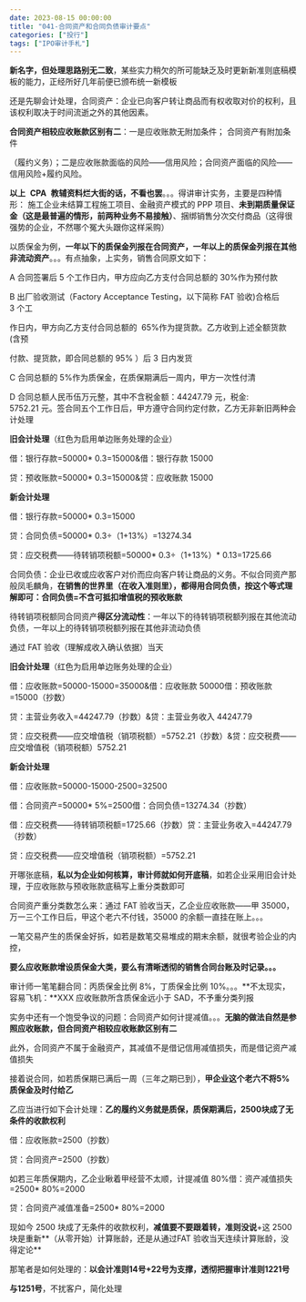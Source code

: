 ```yaml
---
date: 2023-08-15 00:00:00
title: "041-合同资产和合同负债审计要点"
categories: ["投行"]
tags: ["IPO审计手札"]
---
```

**新名字，但处理思路别无二致**，某些实力稍欠的所可能缺乏及时更新新准则底稿模板的能力，正经所好几年前便已颁布统一新模板

还是先聊会计处理，合同资产：企业已向客户转让商品而有权收取对价的权利，且该权利取决于时间流逝之外的其他因素。

**合同资产相较应收账款区别有二**：一是应收账款无附加条件； 合同资产有附加条件

（履约义务）；二是应收账款面临的风险——信用风险；合同资产面临的风险——信用风险+履约风险。

**以上**  **CPA**  **教辅资料烂大街的话，不看也罢**。。。得讲审计实务，主要是四种情形： 施工企业未结算工程施工项目、金融资产模式的 PPP 项目、**未到期质量保证金（这是最普遍的情形，前两种业务不易接触）**、捆绑销售分次交付商品（这得很强势的企业，不然哪个冤大头跟你这样采购）

以质保金为例，**一年以下的质保金列报在合同资产，一年以上的质保金列报在其他非流动资产**。。。有点抽象，上实务，销售合同原文如下：

A 合同签署后 5 个工作日内，甲方应向乙方支付合同总额的 30%作为预付款

  

B 出厂验收测试（Factory Acceptance Testing，以下简称 FAT 验收)合格后 3 个工

作日内，甲方向乙方支付合同总额的  65%作为提货款。乙方收到上述全额货款(含预

付款、提货款，即合同总额的 95% ）后 3 日内发货

C 合同总额的 5%作为质保金，在质保期满后一周内，甲方一次性付清

D 合同总额人民币伍万元整，其中不含税金额：44247.79 元，税金: 5752.21 元。签合同五个工作日后，甲方遵守合同约定付款，乙方无非新旧两种会计处理

**旧会计处理**（红色为启用单边账务处理的企业）

借：银行存款=50000* 0.3=15000&借：银行存款 15000

贷：预收账款=50000* 0.3=15000&贷：应收账款 15000

**新会计处理**

借：银行存款=50000* 0.3=15000

贷：合同负债=50000* 0.3÷（1+13%）=13274.34

贷：应交税费——待转销项税额=50000* 0.3÷（1+13%）* 0.13=1725.66

合同负债：企业已收或应收客户对价而应向客户转让商品的义务。不似合同资产那般凤毛麟角，**在销售的世界里（在收入准则里），都得用合同负债，按这个等式理解即可：合同负债=不含可抵扣增值税的预收账款**

  

待转销项税额同合同资产**得区分流动性**：一年以下的待转销项税额列报在其他流动负债，一年以上的待转销项税额列报在其他非流动负债

通过 FAT 验收（理解成收入确认依据）当天

**旧会计处理**（红色为启用单边账务处理的企业）

借：应收账款=50000-15000=35000&借：应收账款 50000借：预收账款=15000（抄数）

贷：主营业务收入=44247.79（抄数）&贷：主营业务收入 44247.79

贷：应交税费——应交增值税（销项税额）=5752.21（抄数）&贷：应交税费——应交增值税（销项税额）5752.21

**新会计处理**

借：应收账款=50000-15000-2500=32500

借：合同资产=50000* 5%=2500借：合同负债=13274.34（抄数）

借：应交税费——待转销项税额=1725.66（抄数）贷：主营业务收入=44247.79（抄数）

贷：应交税费——应交增值税（销项税额）=5752.21

开哪张底稿，**私以为企业如何核算，审计师就如何开底稿**，如若企业采用旧会计处理，于应收账款与预收账款底稿写上重分类数即可

  

合同资产重分类数怎么来：通过 FAT 验收当天，乙企业应收账款——甲 35000，万一三个工作日后，甲这个老六不付钱，35000 的余额一直挂在账上。。。

一笔交易产生的质保金好拆，如若是数笔交易堆成的期末余额，就很考验企业的内控，

**要么应收账款增设质保金大类，要么有清晰透彻的销售合同台账及时记录。。。**

审计师一笔笔翻合同：丙质保金比例 8%，丁质保金比例 10%。。。**不太现实，容易飞机：**XXX 应收账款所含质保金远小于 SAD，不予重分类列报

实务中还有一个饱受争议的问题：合同资产如何计提减值。。。**无脑的做法自然是参照应收账款，但合同资产相较应收账款区别有二**

此外，合同资产不属于金融资产，其减值不是借记信用减值损失，而是借记资产减值损失

接着说合同，如若质保期已满后一周（三年之期已到），**甲企业这个老六不将5%质保金及时付给乙**

乙应当进行如下会计处理：**乙的履约义务就是质保，质保期满后，2500块成了无条件的收款权利**

借：应收账款=2500（抄数）

  

贷：合同资产=2500（抄数）

如若三年质保期内，乙企业瞅着甲经营不太顺，计提减值 80%借：资产减值损失=2500* 80%=2000

贷：合同资产减值准备=2500* 80%=2000

现如今 2500 块成了无条件的收款权利，**减值要不要跟着转，准则没说**+这 2500 块是重新**（从零开始）计算账龄，还是从通过FAT 验收当天连续计算账龄，没得定论**

那笔者是如何处理的：**以会计准则14号+22号为支撑，透彻把握审计准则1221号**

**与1251号**，不扰客户，简化处理